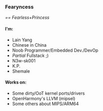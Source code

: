 ### Fearyncess
_== Fearless+Princess_

#### I'm:
- Lain Yang
- Chinese in China
- Noob Programmer/Embedded Dev./DevOp
- *Partial* Fullstack ;)
- N3w-sk001
- K.P.
- Shemale


#### Works on:
- Some dirty/OoT kernel ports/drivers
- OpenHarmony's LLVM (mipsel)
- Some others about MIPS/ARM64
